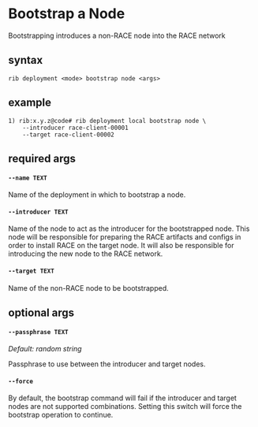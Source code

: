 # Bootstrap a Node

Bootstrapping introduces a non-RACE node into the RACE network

## syntax

```
rib deployment <mode> bootstrap node <args>
```

## example

```
1) rib:x.y.z@code# rib deployment local bootstrap node \
    --introducer race-client-00001
    --target race-client-00002
```

## required args

#### `--name TEXT`

Name of the deployment in which to bootstrap a node.

#### `--introducer TEXT`

Name of the node to act as the introducer for the bootstrapped node. This node
will be responsible for preparing the RACE artifacts and configs in order to
install RACE on the target node. It will also be responsible for introducing
the new node to the RACE network.

#### `--target TEXT`

Name of the non-RACE node to be bootstrapped.

## optional args

#### `--passphrase TEXT`

*Default: random string*

Passphrase to use between the introducer and target nodes.

#### `--force`

By default, the bootstrap command will fail if the introducer and target nodes
are not supported combinations. Setting this switch will force the bootstrap
operation to continue.

